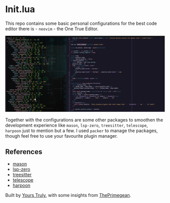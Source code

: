 # Init.lua

This repo contains some basic personal configurations for the best code editor there is - `neovim` - the One True Editor.

![Treesitter and nvim code editor](.\nvim-treesitter.png)

Together with the configurations are some other packages to smoothen the development experience like `mason`, `lsp-zero`, `treesitter`, `telescope`, `harpoon` just to mention but a few. I used `packer` to manage the packages, though feel free to use your favourite plugin manager.

## References

- [mason](https://github.com/williamboman/mason.nvim)
- [lsp-zero](https://github.com/VonHeikemen/lsp-zero.nvim)
- [treesitter](https://github.com/nvim-treesitter/nvim-treesitter)
- [telescope](https://github.com/nvim-telescope/telescope.nvim)
- [harpoon](https://github.com/ThePrimeagen/harpoon)

Built by [Yours Truly](https://github.com/hassanShakur), with some insights from [ThePrimegean](https://github.com/ThePrimeagen).

